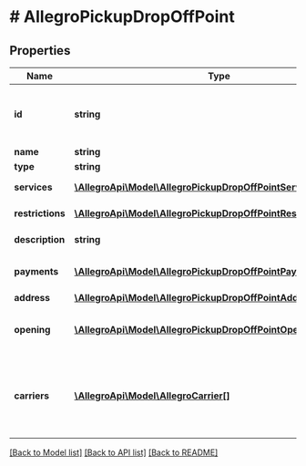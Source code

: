 # # AllegroPickupDropOffPoint

## Properties

Name | Type | Description | Notes
------------ | ------------- | ------------- | -------------
**id** | **string** | Point id. You can use it in Send with Allegro. |
**name** | **string** | Point name. |
**type** | **string** | Point type. |
**services** | [**\AllegroApi\Model\AllegroPickupDropOffPointServicesInner[]**](AllegroPickupDropOffPointServicesInner.md) | Point services. |
**restrictions** | [**\AllegroApi\Model\AllegroPickupDropOffPointRestrictionsInner[]**](AllegroPickupDropOffPointRestrictionsInner.md) | Point restrictions. |
**description** | **string** | Point description | [optional]
**payments** | [**\AllegroApi\Model\AllegroPickupDropOffPointPaymentsInner[]**](AllegroPickupDropOffPointPaymentsInner.md) | Point payment type. |
**address** | [**\AllegroApi\Model\AllegroPickupDropOffPointAddress**](AllegroPickupDropOffPointAddress.md) |  |
**opening** | [**\AllegroApi\Model\AllegroPickupDropOffPointOpeningInner[]**](AllegroPickupDropOffPointOpeningInner.md) | Point working hours information. |
**carriers** | [**\AllegroApi\Model\AllegroCarrier[]**](AllegroCarrier.md) | List of carriers that can drop off/pick up packages from point. |

[[Back to Model list]](../../README.md#models) [[Back to API list]](../../README.md#endpoints) [[Back to README]](../../README.md)
